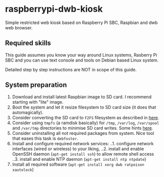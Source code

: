 # raspberrypi-dwb-kiosk
Simple restricted web kiosk based on Raspberry Pi SBC, Raspbian and dwb web browser.

## Required skills

This guide assumes you know your way around Linux systems, Rasberry Pi SBC and you can use text console and tools on Debian based Linux system.

Detailed step by step instructions are NOT in scope of this guide.

## System preparation

1. Download and install latest Raspbian image to SD card. I recommend starting with "lite" image.
2. Boot the system and let it resize filesystem to SD card size (it does that automagically).
3. Consider converting the SD card to `F2FS` filesystem as described in [here](https://movr0.com/2016/08/19/convert-raspberry-pi-123-to-f2fs/).
4. Consider using `tmpfs` (a ramdisk basically) for `/tmp`, `/var/log`, `/var/spool` and `/var/tmp` directories to minimise SD card writes. Some hints [here](https://www.domoticz.com/wiki/Setting_up_a_RAM_drive_on_Raspberry_Pi).
5. Consider uninstalling all not required packages from system. Nice tool that eases this task is `debfoster`.
6. Install and configure required network services:
..1. configure network interfaces (wired or wireless) to your liking,
..2. install and enable OpenSSH daemon (`apt-get install ssh`) to allow remote shell access
..3. install and enable NTP daemon (`apt-get install ntp ntpdate`)
7. Install all required software (`apt-get install xorg dwb ratpoison xautolock`)
